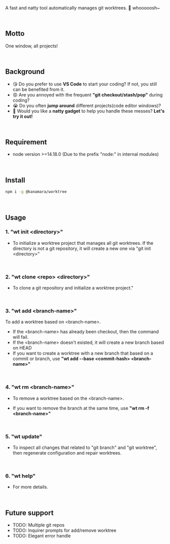 A fast and natty tool automatically manages git worktrees. 🚀 whooooosh~

<br/>

## Motto

One window, all projects!

<br/>

## Background

- 😘 Do you prefer to use **VS Code** to start your coding? If not, you still can be benefited from it.
- 😡 Are you annoyed with the frequent **"git checkout/stash/pop"** during coding?
- 😭 Do you often **jump around** different projects(code editor windows)?
- 🤪 Would you like a **natty gadget** to help you handle these messes? **Let's try it out!**

<br/>

## Requirement
- node version >=14.18.0 (Due to the prefix "node:" in internal modules)

<br/>

## Install

```sh
npm i -g @kanamara/worktree
```

<br/>

## Usage

### 1. "wt init \<directory\>"

- To initialize a worktree project that manages all git worktrees. If the directory is not a git repository, it will create a new one via "git init \<directory\>"

<br/>

### 2. "wt clone \<repo\> \<directory\>"

- To clone a git repository and initialize a worktree project."

<br/>

### 3. "wt add \<branch-name\>"

To add a worktree based on \<branch-name\>.

- If the \<branch-name\> has already been checkout, then the command will fail.
- If the \<branch-name\> doesn't existed, it will create a new branch based on HEAD
- If you want to create a worktree with a new branch that based on a commit or branch, use **"wt add --base \<commit-hash\> \<branch-name\>"**

<br/>

### 4. "wt rm \<branch-name\>"

- To remove a worktree based on the \<branch-name\>.

- If you want to remove the branch at the same time, use **"wt rm -f \<branch-name\>"**

<br/>

### 5. "wt update"

- To inspect all changes that related to "git branch" and "git worktree", then regenerate configuration and repair worktrees.

<br/>

### 6. "wt help"

- For more details.

<br/>

## Future support

- TODO: Multiple git repos
- TODO: Inquirer prompts for add/remove worktree
- TODO: Elegant error handle


<br/>

